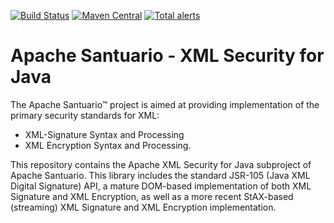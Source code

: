 [![Build Status](https://builds.apache.org/view/S-Z/view/Santuario/job/santuario-java-trunk//badge/icon?subject=Build)](https://builds.apache.org/view/S-Z/view/Santuario/job/santuario-java-trunk/)
[![Maven Central](https://maven-badges.herokuapp.com/maven-central/org.apache.santuario/xmlsec/badge.svg)](https://maven-badges.herokuapp.com/maven-central/org.apache.santuario/xmlsec)
[![Total alerts](https://img.shields.io/lgtm/alerts/g/apache/santuario-java)](https://lgtm.com/projects/g/apache/santuario-java/alerts/)

Apache Santuario - XML Security for Java
======================

The Apache Santuario™ project is aimed at providing implementation of the primary security standards for XML:

 * XML-Signature Syntax and Processing
 * XML Encryption Syntax and Processing.

This repository contains the Apache XML Security for Java subproject of Apache
Santuario. This library includes the standard JSR-105 (Java XML Digital
Signature) API, a mature DOM-based implementation of both XML Signature and
XML Encryption, as well as a more recent StAX-based (streaming) XML Signature
and XML Encryption implementation.
